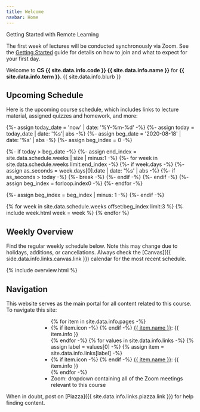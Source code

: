 ```yaml
---
title: Welcome
navbar: Home
---
```


<article class="message is-usf-gold">
  <div class="message-header">
    <p>Getting Started with Remote Learning</p>
  </div>
  <div class="message-body">
    The first week of lectures will be conducted synchronously via Zoom. See the <a href="/guides/general/getting-started.html">Getting Started</a> guide for details on how to join and what to expect for your first day.
  </div>
</article>

Welcome to <strong class="has-text-usf-green">CS {{ site.data.info.code }} {{ site.data.info.name }}</strong> for <strong class="has-text-usf-green">{{ site.data.info.term }}</strong>. {{ site.data.info.blurb }}

## Upcoming Schedule

Here is the upcoming course schedule, which includes links to lecture material, assigned quizzes and homework, and more:

<style>
ul.icons {
  list-style-type: none;
  margin-left: 1.5em;
  margin-top: 0em;
}

ul.icons > li {
  position: relative;
}

ul.icons > li > i {
  width: 1.25em;
  left: -1.5em;
  position: absolute;
  text-align: center;
  line-height: inherit;
}

.content li.bump {
  margin-top: 0.8rem;
}
</style>

{%- assign today_date = 'now' | date: '%Y-%m-%d' -%}
{%- assign today = today_date | date: '%s'| abs -%}
{%- assign beg_date = '2020-08-18' | date: '%s' | abs -%}
{%- assign beg_index = 0 -%}

{%- if today > beg_date -%}
  {%- assign end_index = site.data.schedule.weeks | size | minus:1 -%}
  {%- for week in site.data.schedule.weeks limit:end_index -%}
    {%- if week.days -%}
      {%- assign as_seconds = week.days[0].date | date: '%s' | abs -%}
      {%- if as_seconds > today -%}
        {%- break -%}
      {%- endif -%}
    {%- endif -%}
    {%- assign beg_index = forloop.index0 -%}
  {%- endfor -%}

  {%- assign beg_index = beg_index | minus: 1 -%}
{%- endif -%}

{% for week in site.data.schedule.weeks offset:beg_index limit:3 %}
{% include week.html week = week %}
{% endfor %}

## Weekly Overview

Find the regular weekly schedule below. Note this may change due to holidays, additions, or cancellations. Always check the [Canvas]({{ side.data.info.links.canvas.link }}) calendar for the most recent schedule.

{% include overview.html %}

## Navigation

This website serves as the main portal for all content related to this course. To navigate this site:

<ul class="fa-ul" style="margin-left: 1in;">
{% for item in site.data.info.pages -%}
  <li>
  {% if item.icon -%}
    <span class="fa-li"><i class="{{ item.icon }}"></i></span>
  {% endif -%}
    <a href="{{ item.link | relative_url }}">{{ item.name }}</a>: {{ item.info }}
  </li>
{% endfor -%}
{% for values in site.data.info.links -%}
  {% assign label = values[0] -%}
  {% assign item = site.data.info.links[label] -%}
  <li {% if forloop.first or item.line %}class="bump"{% endif %}>
  {% if item.icon -%}
    <span class="fa-li"><i class="{{ item.icon }}"></i></span>
  {% endif -%}
    <a href="{{ item.link | relative_url }}">{{ item.name }}</a>: {{ item.info }}
  </li>
{% endfor -%}

  <li class="bump">
    <span class="fa-li"><i class="far fa-signal-stream"></i></span>
    Zoom: dropdown containing all of the Zoom meetings relevant to this course
  </li>
</ul>

When in doubt, post on [Piazza]({{ site.data.info.links.piazza.link }}) for help finding content.
